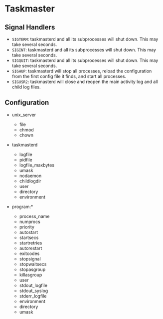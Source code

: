 # Taskmaster

## Signal Handlers

- `SIGTERM`: taskmasterd and all its subprocesses will shut down. This may take several seconds.
- `SIGINT`: taskmasterd and all its subprocesses will shut down. This may take several seconds.
- `SIGQUIT`: taskmasterd and all its subprocesses will shut down. This may take several seconds.
- `SIGHUP`: taskmasterd will stop all processes, reload the configuration from the first config file it finds, and start all processes.
- `SIGUSR2`: taskmasterd will close and reopen the main activity log and all child log files.

## Configuration

- unix_server
	- file
	- chmod
	- chown

- taskmasterd
	- logfile
	- pidfile
	- logfile_maxbytes
	- umask
	- nodaemon
	- childlogdir
	- user
	- directory
	- environment

- program:*
	- process_name
	- numprocs
	- priority
	- autostart
	- startsecs
	- startretries
	- autorestart
	- exitcodes
	- stopsignal
	- stopwaitsecs
	- stopasgroup
	- killasgroup
	- user
	- stdout_logfile
	- stdout_syslog
	- stderr_logfile
	- environment
	- directory
	- umask